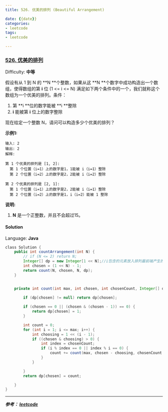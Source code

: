```yaml
---
title: 526. 优美的排列 (Beautiful Arrangement)

date: {{date}}
categories:
- leetcode
tags:
- leetcode

---
```

### [526\. 优美的排列](https://leetcode-cn.com/problems/beautiful-arrangement/)

Difficulty: **中等**


假设有从 1 到 N 的 **N **个整数，如果从这 **N **个数字中成功构造出一个数组，使得数组的第 **i** 位 (1 <= i <= N) 满足如下两个条件中的一个，我们就称这个数组为一个优美的排列。条件：

1.  第 **i **位的数字能被 **i **整除
2.  **i** 能被第 **i** 位上的数字整除

现在给定一个整数 N，请问可以构造多少个优美的排列？

**示例1:**

```
输入: 2
输出: 2
解释: 

第 1 个优美的排列是 [1, 2]:
  第 1 个位置（i=1）上的数字是1，1能被 i（i=1）整除
  第 2 个位置（i=2）上的数字是2，2能被 i（i=2）整除

第 2 个优美的排列是 [2, 1]:
  第 1 个位置（i=1）上的数字是2，2能被 i（i=1）整除
  第 2 个位置（i=2）上的数字是1，i（i=2）能被 1 整除
```

**说明:**

1.  **N** 是一个正整数，并且不会超过15。


#### Solution

Language: **Java**

```java
​class Solution {
    public int countArrangement(int N) {
        // if (N <= 2) return N;
        Integer[] dp = new Integer[1 << N];//i包含的元素放入排列最前端产生的优美排列数
        int chosen = (1 << N) - 1;
        return count(N, chosen, N, dp);
    }


    private int count(int max, int chosen, int chosenCount, Integer[] dp) {

        if (dp[chosen] != null) return dp[chosen];
       
        if (chosen == 0 || (chosen & (chosen - 1)) == 0) {
            return dp[chosen] = 1;
        }

        int count = 0;
        for (int i = 1; i <= max; i++) {
            int choosing = 1 << (i - 1);
            if ((chosen & choosing) > 0) {
                int index = chosenCount;
                if (i % index == 0 || index % i == 0) {
                    count += count(max, chosen - choosing, chosenCount - 1, dp);
                }
            }

        }
        return dp[chosen] = count;

    }
}
```

---
***参考：
[leetcode](https://leetcode-cn.com/problems/beautiful-arrangement/)***
